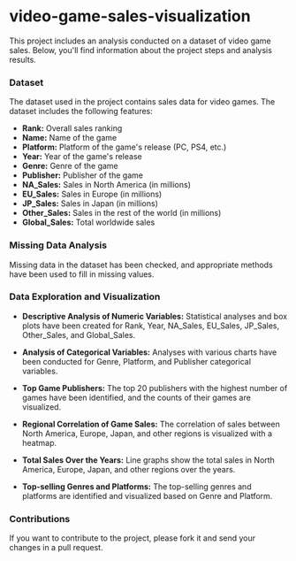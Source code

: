 # video-game-sales-visualization
This project includes an analysis conducted on a dataset of video game sales. Below, you'll find information about the project steps and analysis results.

### Dataset

The dataset used in the project contains sales data for video games. The dataset includes the following features:

- **Rank:** Overall sales ranking
- **Name:** Name of the game
- **Platform:** Platform of the game's release (PC, PS4, etc.)
- **Year:** Year of the game's release
- **Genre:** Genre of the game
- **Publisher:** Publisher of the game
- **NA_Sales:** Sales in North America (in millions)
- **EU_Sales:** Sales in Europe (in millions)
- **JP_Sales:** Sales in Japan (in millions)
- **Other_Sales:** Sales in the rest of the world (in millions)
- **Global_Sales:** Total worldwide sales

### Missing Data Analysis

Missing data in the dataset has been checked, and appropriate methods have been used to fill in missing values.

### Data Exploration and Visualization

- **Descriptive Analysis of Numeric Variables:** Statistical analyses and box plots have been created for Rank, Year, NA_Sales, EU_Sales, JP_Sales, Other_Sales, and Global_Sales.

- **Analysis of Categorical Variables:** Analyses with various charts have been conducted for Genre, Platform, and Publisher categorical variables.

- **Top Game Publishers:** The top 20 publishers with the highest number of games have been identified, and the counts of their games are visualized.

- **Regional Correlation of Game Sales:** The correlation of sales between North America, Europe, Japan, and other regions is visualized with a heatmap.

- **Total Sales Over the Years:** Line graphs show the total sales in North America, Europe, Japan, and other regions over the years.

- **Top-selling Genres and Platforms:** The top-selling genres and platforms are identified and visualized based on Genre and Platform.

### Contributions

If you want to contribute to the project, please fork it and send your changes in a pull request.
